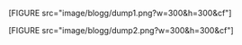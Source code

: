 [FIGURE src="image/blogg/dump1.png?w=300&h=300&cf"]

[FIGURE src="image/blogg/dump2.png?w=300&h=300&cf"]
